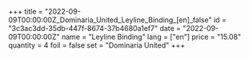 +++
title = "2022-09-09T00:00:00Z_Dominaria_United_Leyline_Binding_[en]_false"
id = "3c3ac3dd-35db-447f-8674-37b4680a1ef7"
date = "2022-09-09T00:00:00Z"
name = "Leyline Binding"
lang = ["en"]
price = "15.08"
quantity = 4
foil = false
set = "Dominaria United"
+++
